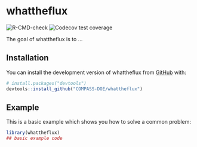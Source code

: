 
# whattheflux

<!-- badges: start -->
  ![R-CMD-check](https://github.com/COMPASS-DOE/whattheflux/workflows/R-CMD-check/badge.svg)
  ![Codecov test coverage](https://codecov.io/gh/COMPASS-DOE/whattheflux/branch/main/graph/badge.svg)
<!-- badges: end -->

The goal of whattheflux is to ...

## Installation

You can install the development version of whattheflux from [GitHub](https://github.com/) with:

``` r
# install.packages("devtools")
devtools::install_github("COMPASS-DOE/whattheflux")
```

## Example

This is a basic example which shows you how to solve a common problem:

``` r
library(whattheflux)
## basic example code
```

